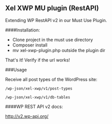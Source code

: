 ## Xel XWP MU plugin (RestAPI) 

Extending WP RestAPI v2 in our Must Use Plugin. 

####Installation: 

- Clone project in the must use directory
- Composer install
- mv xel-xwp-plugin.php outside the plugin dir 

That's it! Verify if the url works! 

###Usage

Receive all post types of the WordPress site: 

`/wp-json/xel-xwp/v1/post-types`

`/wp-json/xel-xwp/v1/db-tables`


####WP REST API v2 docs: 

http://v2.wp-api.org/